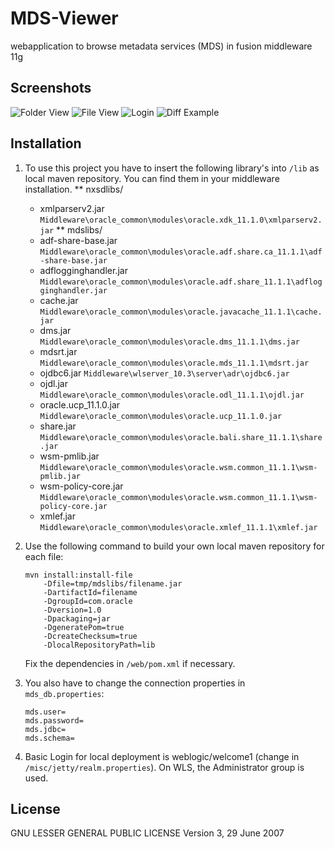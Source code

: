 MDS-Viewer
==========

webapplication to browse metadata services (MDS) in fusion middleware 11g

Screenshots
-----------
![Folder View](https://raw.github.com/stetro/MDS-Viewer/master/img/folder.PNG)
![File View](https://raw.github.com/stetro/MDS-Viewer/master/img/file.PNG)
![Login](https://raw.github.com/stetro/MDS-Viewer/master/img/login.PNG)
![Diff Example](https://raw.github.com/stetro/MDS-Viewer/master/img/diffexample.PNG)

Installation
------------
1. To use this project you have to insert the following library's into  ``/lib`` as local maven repository. You can find them in your middleware installation.
** nxsdlibs/
    * xmlparserv2.jar ``Middleware\oracle_common\modules\oracle.xdk_11.1.0\xmlparserv2.jar``
** mdslibs/
    * adf-share-base.jar ``Middleware\oracle_common\modules\oracle.adf.share.ca_11.1.1\adf-share-base.jar``
    * adflogginghandler.jar ``Middleware\oracle_common\modules\oracle.adf.share_11.1.1\adflogginghandler.jar``
    * cache.jar ``Middleware\oracle_common\modules\oracle.javacache_11.1.1\cache.jar``
    * dms.jar ``Middleware\oracle_common\modules\oracle.dms_11.1.1\dms.jar``
    * mdsrt.jar ``Middleware\oracle_common\modules\oracle.mds_11.1.1\mdsrt.jar``
    * ojdbc6.jar ``Middleware\wlserver_10.3\server\adr\ojdbc6.jar``
    * ojdl.jar ``Middleware\oracle_common\modules\oracle.odl_11.1.1\ojdl.jar``
    * oracle.ucp_11.1.0.jar ``Middleware\oracle_common\modules\oracle.ucp_11.1.0.jar``
    * share.jar ``Middleware\oracle_common\modules\oracle.bali.share_11.1.1\share.jar``
    * wsm-pmlib.jar ``Middleware\oracle_common\modules\oracle.wsm.common_11.1.1\wsm-pmlib.jar``
    * wsm-policy-core.jar ``Middleware\oracle_common\modules\oracle.wsm.common_11.1.1\wsm-policy-core.jar``
    * xmlef.jar ``Middleware\oracle_common\modules\oracle.xmlef_11.1.1\xmlef.jar``

2. Use the following command to build your own local maven repository for each file:

    ```
    mvn install:install-file
        -Dfile=tmp/mdslibs/filename.jar
        -DartifactId=filename
        -DgroupId=com.oracle
        -Dversion=1.0
        -Dpackaging=jar
        -DgeneratePom=true
        -DcreateChecksum=true
        -DlocalRepositoryPath=lib
    ```
    Fix the dependencies in ``/web/pom.xml`` if necessary.

3. You also have to change the connection properties in ``mds_db.properties``:
    ```
    mds.user=
    mds.password=
    mds.jdbc=
    mds.schema=
    ```

4. Basic Login for local deployment is weblogic/welcome1 (change in ``/misc/jetty/realm.properties``).
    On WLS, the Administrator group is used.

License
---------------------
GNU LESSER GENERAL PUBLIC LICENSE Version 3, 29 June 2007
